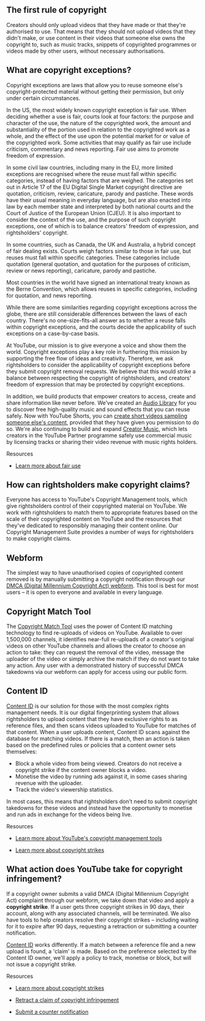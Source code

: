 The first rule of copyright
---------------------------

Creators should only upload videos that they have made or that they're authorised to use. That means that they should not upload videos that they didn't make, or use content in their videos that someone else owns the copyright to, such as music tracks, snippets of copyrighted programmes or videos made by other users, without necessary authorisations.

What are copyright exceptions?
------------------------------

Copyright exceptions are laws that allow you to reuse someone else's copyright-protected material without getting their permission, but only under certain circumstances.

In the US, the most widely known copyright exception is fair use. When deciding whether a use is fair, courts look at four factors: the purpose and character of the use, the nature of the copyrighted work, the amount and substantiality of the portion used in relation to the copyrighted work as a whole, and the effect of the use upon the potential market for or value of the copyrighted work. Some activities that may qualify as fair use include criticism, commentary and news reporting. Fair use aims to promote freedom of expression.

In some civil law countries, including many in the EU, more limited exceptions are recognised where the reuse must fall within specific categories, instead of having factors that are weighed. The categories set out in Article 17 of the EU Digital Single Market copyright directive are quotation, criticism, review, caricature, parody and pastiche. These words have their usual meaning in everyday language, but are also enacted into law by each member state and interpreted by both national courts and the Court of Justice of the European Union (CJEU). It is also important to consider the context of the use, and the purpose of such copyright exceptions, one of which is to balance creators' freedom of expression, and rightsholders' copyright.

In some countries, such as Canada, the UK and Australia, a hybrid concept of fair dealing exists. Courts weigh factors similar to those in fair use, but reuses must fall within specific categories. These categories include quotation (general quotation, and quotation for the purposes of criticism, review or news reporting), caricature, parody and pastiche.

Most countries in the world have signed an international treaty known as the Berne Convention, which allows reuses in specific categories, including for quotation, and news reporting.

While there are some similarities regarding copyright exceptions across the globe, there are still considerable differences between the laws of each country. There's no one-size-fits-all answer as to whether a reuse falls within copyright exceptions, and the courts decide the applicability of such exceptions on a case-by-case basis.

At YouTube, our mission is to give everyone a voice and show them the world. Copyright exceptions play a key role in furthering this mission by supporting the free flow of ideas and creativity. Therefore, we ask rightsholders to consider the applicability of copyright exceptions before they submit copyright removal requests. We believe that this would strike a balance between respecting the copyright of rightsholders, and creators' freedom of expression that may be protected by copyright exceptions.

In addition, we build products that empower creators to access, create and share information like never before. We've created an [Audio Library](https://support.google.com/youtube/answer/3376882) for you to discover free high-quality music and sound effects that you can reuse safely. Now with YouTube Shorts, you can [create short videos sampling someone else's content](https://support.google.com/youtube/answer/10623810), provided that they have given you permission to do so. We're also continuing to build and expand [Creator Music](https://support.google.com/youtubecreatormusic), which lets creators in the YouTube Partner programme safely use commercial music by licensing tracks or sharing their video revenue with music rights holders.

Resources

* [Learn more about fair use](https://support.google.com/youtube/answer/9783148?hl=en)
    

How can rightsholders make copyright claims?
--------------------------------------------

Everyone has access to YouTube's Copyright Management tools, which give rightsholders control of their copyrighted material on YouTube. We work with rightsholders to match them to appropriate features based on the scale of their copyrighted content on YouTube and the resources that they've dedicated to responsibly managing their content online. Our Copyright Management Suite provides a number of ways for rightsholders to make copyright claims.

Webform
-------

The simplest way to have unauthorised copies of copyrighted content removed is by manually submitting a copyright notification through our [DMCA (Digital Millennium Copyright Act) webform](https://www.youtube.com/copyright_complaint_form). This tool is best for most users – it is open to everyone and available in every language.

Copyright Match Tool
--------------------

The [Copyright Match Tool](https://support.google.com/youtube/answer/7648743) uses the power of Content ID matching technology to find re-uploads of videos on YouTube. Available to over 1,500,000 channels, it identifies near-full re-uploads of a creator's original videos on other YouTube channels and allows the creator to choose an action to take: they can request the removal of the video, message the uploader of the video or simply archive the match if they do not want to take any action. Any user with a demonstrated history of successful DMCA takedowns via our webform can apply for access using our public form.

Content ID
----------

[Content ID](https://support.google.com/youtube/answer/2797370) is our solution for those with the most complex rights management needs. It is our digital fingerprinting system that allows rightsholders to upload content that they have exclusive rights to as reference files, and then scans videos uploaded to YouTube for matches of that content. When a user uploads content, Content ID scans against the database for matching videos. If there is a match, then an action is taken based on the predefined rules or policies that a content owner sets themselves:

* Block a whole video from being viewed. Creators do not receive a copyright strike if the content owner blocks a video.
* Monetise the video by running ads against it, in some cases sharing revenue with the uploader.
* Track the video's viewership statistics.

In most cases, this means that rightsholders don't need to submit copyright takedowns for these videos and instead have the opportunity to monetise and run ads in exchange for the videos being live.

Resources

* [Learn more about YouTube's copyright management tools](https://support.google.com/youtube/answer/9245819?hl=en&ref_topic=9282364)
    
* [Learn more about copyright strikes](https://support.google.com/youtube/answer/2814000?hl=en&p=c_strike_basics)
    

What action does YouTube take for copyright infringement?
---------------------------------------------------------

If a copyright owner submits a valid DMCA (Digital Millennium Copyright Act) complaint through our webform, we take down that video and apply a **copyright strike**. If a user gets three copyright strikes in 90 days, their account, along with any associated channels, will be terminated. We also have tools to help creators resolve their copyright strikes – including waiting for it to expire after 90 days, requesting a retraction or submitting a counter notification.

[Content ID](https://support.google.com/youtube/answer/6013276) works differently. If a match between a reference file and a new upload is found, a 'claim' is made. Based on the preference selected by the Content ID owner, we'll apply a policy to track, monetise or block, but will not issue a copyright strike.

Resources

* [Learn more about copyright strikes](https://support.google.com/youtube/answer/2814000?hl=en&p=c_strike_basics)
    
* [Retract a claim of copyright infringement](https://support.google.com/youtube/answer/2807691?hl=en)
    
* [Submit a counter notification](https://support.google.com/youtube/answer/2807684?hl=en)